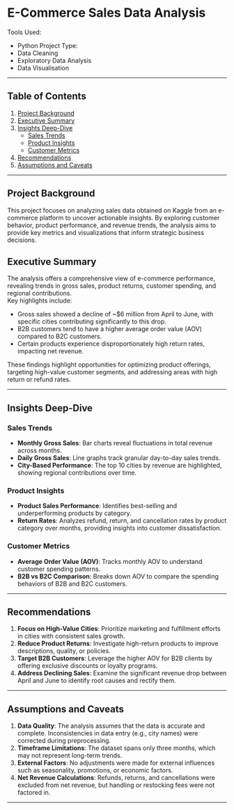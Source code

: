 # **E-Commerce Sales Data Analysis**

Tools Used: 
* Python
Project Type:
* Data Cleaning
* Exploratory Data Analysis
* Data Visualisation

---

## **Table of Contents**
1. [Project Background](#project-background)  
2. [Executive Summary](#executive-summary)  
3. [Insights Deep-Dive](#insights-deep-dive)  
   - [Sales Trends](#sales-trends)  
   - [Product Insights](#product-insights)  
   - [Customer Metrics](#customer-metrics)  
4. [Recommendations](#recommendations)  
5. [Assumptions and Caveats](#assumptions-and-caveats)  

---

## **Project Background**
This project focuses on analyzing sales data obtained on Kaggle from an e-commerce platform to uncover actionable insights. By exploring customer behavior, product performance, and revenue trends, the analysis aims to provide key metrics and visualizations that inform strategic business decisions.

## **Executive Summary**
The analysis offers a comprehensive view of e-commerce performance, revealing trends in gross sales, product returns, customer spending, and regional contributions.  
Key highlights include:  
- Gross sales showed a decline of ~$6 million from April to June, with specific cities contributing significantly to this drop.  
- B2B customers tend to have a higher average order value (AOV) compared to B2C customers.  
- Certain products experience disproportionately high return rates, impacting net revenue.  

These findings highlight opportunities for optimizing product offerings, targeting high-value customer segments, and addressing areas with high return or refund rates.

---

## **Insights Deep-Dive**

### **Sales Trends**
- **Monthly Gross Sales**: Bar charts reveal fluctuations in total revenue across months.  
- **Daily Gross Sales**: Line graphs track granular day-to-day sales trends.  
- **City-Based Performance**: The top 10 cities by revenue are highlighted, showing regional contributions over time.  

### **Product Insights**
- **Product Sales Performance**: Identifies best-selling and underperforming products by category.  
- **Return Rates**: Analyzes refund, return, and cancellation rates by product category over months, providing insights into customer dissatisfaction.  

### **Customer Metrics**
- **Average Order Value (AOV)**: Tracks monthly AOV to understand customer spending patterns.  
- **B2B vs B2C Comparison**: Breaks down AOV to compare the spending behaviors of B2B and B2C customers.  

---

## **Recommendations**
1. **Focus on High-Value Cities**: Prioritize marketing and fulfillment efforts in cities with consistent sales growth.  
2. **Reduce Product Returns**: Investigate high-return products to improve descriptions, quality, or policies.  
3. **Target B2B Customers**: Leverage the higher AOV for B2B clients by offering exclusive discounts or loyalty programs.  
4. **Address Declining Sales**: Examine the significant revenue drop between April and June to identify root causes and rectify them.  

---

## **Assumptions and Caveats**
1. **Data Quality**: The analysis assumes that the data is accurate and complete. Inconsistencies in data entry (e.g., city names) were corrected during preprocessing.  
2. **Timeframe Limitations**: The dataset spans only three months, which may not represent long-term trends.  
3. **External Factors**: No adjustments were made for external influences such as seasonality, promotions, or economic factors.  
4. **Net Revenue Calculations**: Refunds, returns, and cancellations were excluded from net revenue, but handling or restocking fees were not factored in.  

---

